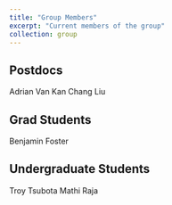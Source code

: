 ```yaml
---
title: "Group Members"
excerpt: "Current members of the group"
collection: group
---
```


Postdocs
------
Adrian Van Kan
Chang Liu

Grad Students
------
Benjamin Foster

Undergraduate Students
------
Troy Tsubota
Mathi Raja
